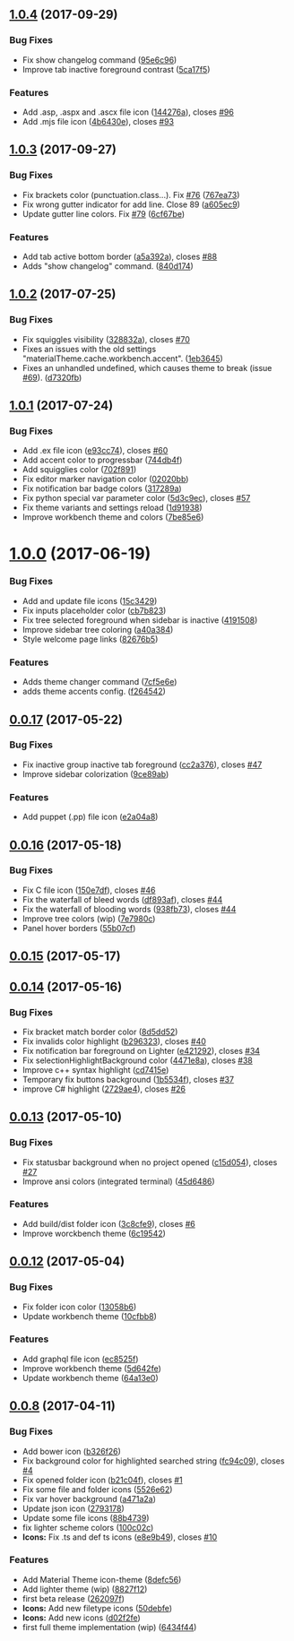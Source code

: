 <a name="1.0.4"></a>
## [1.0.4](https://github.com/equinusocio/vsc-material-theme/compare/v1.0.3...v1.0.4) (2017-09-29)


### Bug Fixes

* Fix show changelog command ([95e6c96](https://github.com/equinusocio/vsc-material-theme/commit/95e6c96))
* Improve tab inactive foreground contrast ([5ca17f5](https://github.com/equinusocio/vsc-material-theme/commit/5ca17f5))


### Features

* Add .asp, .aspx and .ascx file icon ([144276a](https://github.com/equinusocio/vsc-material-theme/commit/144276a)), closes [#96](https://github.com/equinusocio/vsc-material-theme/issues/96)
* Add .mjs file icon ([4b6430e](https://github.com/equinusocio/vsc-material-theme/commit/4b6430e)), closes [#93](https://github.com/equinusocio/vsc-material-theme/issues/93)



<a name="1.0.3"></a>
## [1.0.3](https://github.com/equinusocio/vsc-material-theme/compare/v1.0.2...v1.0.3) (2017-09-27)


### Bug Fixes

* Fix brackets color (punctuation.class...). Fix [#76](https://github.com/equinusocio/vsc-material-theme/issues/76) ([767ea73](https://github.com/equinusocio/vsc-material-theme/commit/767ea73))
* Fix wrong gutter indicator for add line. Close 89 ([a605ec9](https://github.com/equinusocio/vsc-material-theme/commit/a605ec9))
* Update gutter line colors. Fix [#79](https://github.com/equinusocio/vsc-material-theme/issues/79) ([6cf67be](https://github.com/equinusocio/vsc-material-theme/commit/6cf67be))


### Features

* Add tab active bottom border ([a5a392a](https://github.com/equinusocio/vsc-material-theme/commit/a5a392a)), closes [#88](https://github.com/equinusocio/vsc-material-theme/issues/88)
* Adds "show changelog" command. ([840d174](https://github.com/equinusocio/vsc-material-theme/commit/840d174))



<a name="1.0.2"></a>
## [1.0.2](https://github.com/equinusocio/vsc-material-theme/compare/v1.0.1...v1.0.2) (2017-07-25)


### Bug Fixes

* Fix squiggles visibility ([328832a](https://github.com/equinusocio/vsc-material-theme/commit/328832a)), closes [#70](https://github.com/equinusocio/vsc-material-theme/issues/70)
* Fixes an issues with the old settings "materialTheme.cache.workbench.accent". ([1eb3645](https://github.com/equinusocio/vsc-material-theme/commit/1eb3645))
* Fixes an unhandled undefined, which causes theme to break (issue [#69](https://github.com/equinusocio/vsc-material-theme/issues/69)). ([d7320fb](https://github.com/equinusocio/vsc-material-theme/commit/d7320fb))



<a name="1.0.1"></a>
## [1.0.1](https://github.com/equinusocio/vsc-material-theme/compare/v1.0.0...v1.0.1) (2017-07-24)


### Bug Fixes

* Add .ex file icon ([e93cc74](https://github.com/equinusocio/vsc-material-theme/commit/e93cc74)), closes [#60](https://github.com/equinusocio/vsc-material-theme/issues/60)
* Add accent color to progressbar ([744db4f](https://github.com/equinusocio/vsc-material-theme/commit/744db4f))
* Add squigglies color ([702f891](https://github.com/equinusocio/vsc-material-theme/commit/702f891))
* Fix editor marker navigation color ([02020bb](https://github.com/equinusocio/vsc-material-theme/commit/02020bb))
* Fix notification bar badge colors ([317289a](https://github.com/equinusocio/vsc-material-theme/commit/317289a))
* Fix python special var parameter color ([5d3c9ec](https://github.com/equinusocio/vsc-material-theme/commit/5d3c9ec)), closes [#57](https://github.com/equinusocio/vsc-material-theme/issues/57)
* Fix theme variants and settings reload ([1d91938](https://github.com/equinusocio/vsc-material-theme/commit/1d91938))
* Improve workbench theme and colors ([7be85e6](https://github.com/equinusocio/vsc-material-theme/commit/7be85e6))



<a name="1.0.0"></a>
# [1.0.0](https://github.com/equinusocio/vsc-material-theme/compare/v0.0.17...v1.0.0) (2017-06-19)


### Bug Fixes

* Add and update file icons ([15c3429](https://github.com/equinusocio/vsc-material-theme/commit/15c3429))
* Fix inputs placeholder color ([cb7b823](https://github.com/equinusocio/vsc-material-theme/commit/cb7b823))
* Fix tree selected foreground when sidebar is inactive ([4191508](https://github.com/equinusocio/vsc-material-theme/commit/4191508))
* Improve sidebar tree coloring ([a40a384](https://github.com/equinusocio/vsc-material-theme/commit/a40a384))
* Style welcome page links ([82676b5](https://github.com/equinusocio/vsc-material-theme/commit/82676b5))


### Features

* Adds theme changer command ([7cf5e6e](https://github.com/equinusocio/vsc-material-theme/commit/7cf5e6e))
* adds theme accents config. ([f264542](https://github.com/equinusocio/vsc-material-theme/commit/f264542))



<a name="0.0.17"></a>
## [0.0.17](https://github.com/equinusocio/vsc-material-theme/compare/v0.0.16...v0.0.17) (2017-05-22)


### Bug Fixes

* Fix inactive group inactive tab foreground ([cc2a376](https://github.com/equinusocio/vsc-material-theme/commit/cc2a376)), closes [#47](https://github.com/equinusocio/vsc-material-theme/issues/47)
* Improve sidebar colorization ([9ce89ab](https://github.com/equinusocio/vsc-material-theme/commit/9ce89ab))


### Features

* Add puppet (.pp) file icon ([e2a04a8](https://github.com/equinusocio/vsc-material-theme/commit/e2a04a8))



<a name="0.0.16"></a>
## [0.0.16](https://github.com/equinusocio/vsc-material-theme/compare/v0.0.15...v0.0.16) (2017-05-18)


### Bug Fixes

* Fix C file icon ([150e7df](https://github.com/equinusocio/vsc-material-theme/commit/150e7df)), closes [#46](https://github.com/equinusocio/vsc-material-theme/issues/46)
* Fix the waterfall of bleed words ([df893af](https://github.com/equinusocio/vsc-material-theme/commit/df893af)), closes [#44](https://github.com/equinusocio/vsc-material-theme/issues/44)
* Fix the waterfall of blooding words ([938fb73](https://github.com/equinusocio/vsc-material-theme/commit/938fb73)), closes [#44](https://github.com/equinusocio/vsc-material-theme/issues/44)
* Improve tree colors (wip) ([7e7980c](https://github.com/equinusocio/vsc-material-theme/commit/7e7980c))
* Panel hover borders ([55b07cf](https://github.com/equinusocio/vsc-material-theme/commit/55b07cf))



<a name="0.0.15"></a>
## [0.0.15](https://github.com/equinusocio/vsc-material-theme/compare/v0.0.14...v0.0.15) (2017-05-17)



<a name="0.0.14"></a>
## [0.0.14](https://github.com/equinusocio/vsc-material-theme/compare/v0.0.13...v0.0.14) (2017-05-16)


### Bug Fixes

* Fix bracket match border color ([8d5dd52](https://github.com/equinusocio/vsc-material-theme/commit/8d5dd52))
* Fix invalids color highlight ([b296323](https://github.com/equinusocio/vsc-material-theme/commit/b296323)), closes [#40](https://github.com/equinusocio/vsc-material-theme/issues/40)
* Fix notification bar foreground on Lighter ([e421292](https://github.com/equinusocio/vsc-material-theme/commit/e421292)), closes [#34](https://github.com/equinusocio/vsc-material-theme/issues/34)
* Fix selectionHighlightBackground color ([4471e8a](https://github.com/equinusocio/vsc-material-theme/commit/4471e8a)), closes [#38](https://github.com/equinusocio/vsc-material-theme/issues/38)
* Improve c++ syntax highlight ([cd7415e](https://github.com/equinusocio/vsc-material-theme/commit/cd7415e))
* Temporary fix buttons background ([1b5534f](https://github.com/equinusocio/vsc-material-theme/commit/1b5534f)), closes [#37](https://github.com/equinusocio/vsc-material-theme/issues/37)
* improve C# highlight ([2729ae4](https://github.com/equinusocio/vsc-material-theme/commit/2729ae4)), closes [#26](https://github.com/equinusocio/vsc-material-theme/issues/26)



<a name="0.0.13"></a>
## [0.0.13](https://github.com/equinusocio/vsc-material-theme/compare/v0.0.12...v0.0.13) (2017-05-10)


### Bug Fixes

* Fix statusbar background when no project opened ([c15d054](https://github.com/equinusocio/vsc-material-theme/commit/c15d054)), closes [#27](https://github.com/equinusocio/vsc-material-theme/issues/27)
* Improve ansi colors (integrated terminal) ([45d6486](https://github.com/equinusocio/vsc-material-theme/commit/45d6486))


### Features

* Add build/dist folder icon ([3c8cfe9](https://github.com/equinusocio/vsc-material-theme/commit/3c8cfe9)), closes [#6](https://github.com/equinusocio/vsc-material-theme/issues/6)
* Improve worckbench theme ([6c19542](https://github.com/equinusocio/vsc-material-theme/commit/6c19542))



<a name="0.0.12"></a>
## [0.0.12](https://github.com/equinusocio/vsc-material-theme/compare/v0.0.8...v0.0.12) (2017-05-04)


### Bug Fixes

* Fix folder icon color ([13058b6](https://github.com/equinusocio/vsc-material-theme/commit/13058b6))
* Update workbench theme ([10cfbb8](https://github.com/equinusocio/vsc-material-theme/commit/10cfbb8))


### Features

* Add graphql file icon ([ec8525f](https://github.com/equinusocio/vsc-material-theme/commit/ec8525f))
* Improve workbench theme ([5d642fe](https://github.com/equinusocio/vsc-material-theme/commit/5d642fe))
* Update workbench theme ([64a13e0](https://github.com/equinusocio/vsc-material-theme/commit/64a13e0))



<a name="0.0.8"></a>
## [0.0.8](https://github.com/equinusocio/vsc-material-theme/compare/v0.0.7...v0.0.8) (2017-04-11)


### Bug Fixes

* Add bower icon ([b326f26](https://github.com/equinusocio/vsc-material-theme/commit/b326f26))
* Fix background color for highlighted searched string ([fc94c09](https://github.com/equinusocio/vsc-material-theme/commit/fc94c09)), closes [#4](https://github.com/equinusocio/vsc-material-theme/issues/4)
* Fix opened folder icon ([b21c04f](https://github.com/equinusocio/vsc-material-theme/commit/b21c04f)), closes [#1](https://github.com/equinusocio/vsc-material-theme/issues/1)
* Fix some file and folder icons  ([5526e62](https://github.com/equinusocio/vsc-material-theme/commit/5526e62))
* Fix var hover background ([a471a2a](https://github.com/equinusocio/vsc-material-theme/commit/a471a2a))
* Update json icon ([2793178](https://github.com/equinusocio/vsc-material-theme/commit/2793178))
* Update some file icons ([88b4739](https://github.com/equinusocio/vsc-material-theme/commit/88b4739))
* fix lighter scheme colors ([100c02c](https://github.com/equinusocio/vsc-material-theme/commit/100c02c))
* **Icons:** Fix .ts and def ts icons ([e8e9b49](https://github.com/equinusocio/vsc-material-theme/commit/e8e9b49)), closes [#10](https://github.com/equinusocio/vsc-material-theme/issues/10)


### Features

* Add Material Theme icon-theme ([8defc56](https://github.com/equinusocio/vsc-material-theme/commit/8defc56))
* Add lighter theme (wip) ([8827f12](https://github.com/equinusocio/vsc-material-theme/commit/8827f12))
* first beta release ([262097f](https://github.com/equinusocio/vsc-material-theme/commit/262097f))
* **Icons:** Add new filetype icons ([50debfe](https://github.com/equinusocio/vsc-material-theme/commit/50debfe))
* **Icons:** Add new icons ([d02f2fe](https://github.com/equinusocio/vsc-material-theme/commit/d02f2fe))
* first full theme implementation (wip) ([6434f44](https://github.com/equinusocio/vsc-material-theme/commit/6434f44))



